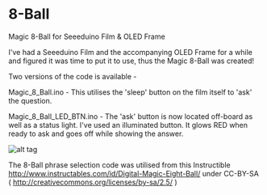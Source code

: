 8-Ball
======

Magic 8-Ball for Seeeduino Film &amp; OLED Frame

I've had a Seeeduino Film and the accompanying OLED Frame for a while and figured it was time to put it to use, thus the Magic 8-Ball was created!

Two versions of the code is available - 

Magic_8_Ball.ino - This utilises the 'sleep' button on the film itself to 'ask' the question.

Magic_8_Ball_LED_BTN.ino - The 'ask' button is now located off-board as well as a status light. I've used an illuminated button. It glows RED when ready to ask and goes off while showing the answer.

![alt tag](https://raw.github.com/ibuildrockets/8-Ball/images/1.jpg)


The 8-Ball phrase selection code was utilised from this Instructible http://www.instructables.com/id/Digital-Magic-Eight-Ball/ under CC-BY-SA ( http://creativecommons.org/licenses/by-sa/2.5/ )
